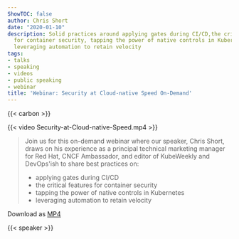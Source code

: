 ```yaml
---
ShowTOC: false
author: Chris Short
date: "2020-01-10"
description: Solid practices around applying gates during CI/CD,the critical features
  for container security, tapping the power of native controls in Kubernetes, and
  leveraging automation to retain velocity
tags:
- talks
- speaking
- videos
- public speaking
- webinar
title: 'Webinar: Security at Cloud-native Speed On-Demand'
---
```


{{< carbon >}}

{{< video Security-at-Cloud-native-Speed.mp4 >}}

> Join us for this on-demand webinar where our speaker, Chris Short, draws on his experience as a principal technical marketing manager for Red Hat, CNCF Ambassador, and editor of KubeWeekly and DevOps'ish to share best practices on:
>
> * applying gates during CI/CD
> * the critical features for container security
> * tapping the power of native controls in Kubernetes
> * leveraging automation to retain velocity

Download as [MP4](https://shortcdn.com/chrisshort/Security-at-Cloud-native-Speed.mp4)

{{< speaker >}}

